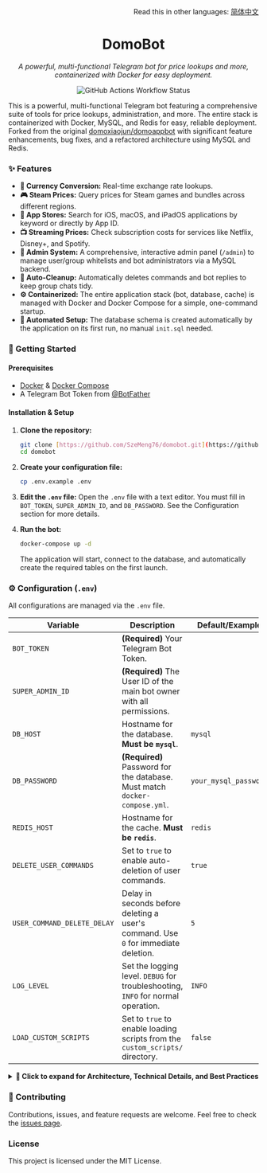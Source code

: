 <div align="right">

Read this in other languages: [简体中文](./README.zh-CN.md)

</div>

<div align="center">

# DomoBot
*A powerful, multi-functional Telegram bot for price lookups and more, containerized with Docker for easy deployment.*

</div>

<p align="center">
  <img src="https://github.com/SzeMeng76/domobot/actions/workflows/docker-publish.yml/badge.svg" alt="GitHub Actions Workflow Status" />
</p>

This is a powerful, multi-functional Telegram bot featuring a comprehensive suite of tools for price lookups, administration, and more. The entire stack is containerized with Docker, MySQL, and Redis for easy, reliable deployment. Forked from the original [domoxiaojun/domoappbot](https://github.com/domoxiaojun/domoappbot) with significant feature enhancements, bug fixes, and a refactored architecture using MySQL and Redis.

### ✨ Features

-   **💱 Currency Conversion:** Real-time exchange rate lookups.
-   **🎮 Steam Prices:** Query prices for Steam games and bundles across different regions.
-   **📱 App Stores:** Search for iOS, macOS, and iPadOS applications by keyword or directly by App ID.
-   **📺 Streaming Prices:** Check subscription costs for services like Netflix, Disney+, and Spotify.
-   **🔐 Admin System:** A comprehensive, interactive admin panel (`/admin`) to manage user/group whitelists and bot administrators via a MySQL backend.
-   **🧹 Auto-Cleanup:** Automatically deletes commands and bot replies to keep group chats tidy.
-   **⚙️ Containerized:** The entire application stack (bot, database, cache) is managed with Docker and Docker Compose for a simple, one-command startup.
-   **🚀 Automated Setup:** The database schema is created automatically by the application on its first run, no manual `init.sql` needed.

### 🚀 Getting Started

#### Prerequisites
-   [Docker](https://docs.docker.com/get-docker/) & [Docker Compose](https://docs.docker.com/compose/install/)
-   A Telegram Bot Token from [@BotFather](https://t.me/BotFather)

#### Installation & Setup
1.  **Clone the repository:**
    ```bash
    git clone [https://github.com/SzeMeng76/domobot.git](https://github.com/SzeMeng76/domobot.git)
    cd domobot
    ```

2.  **Create your configuration file:**
    ```bash
    cp .env.example .env
    ```

3.  **Edit the `.env` file:**
    Open the `.env` file with a text editor. You must fill in `BOT_TOKEN`, `SUPER_ADMIN_ID`, and `DB_PASSWORD`. See the Configuration section for more details.

4.  **Run the bot:**
    ```bash
    docker-compose up -d
    ```
    The application will start, connect to the database, and automatically create the required tables on the first launch.

### ⚙️ Configuration (`.env`)

All configurations are managed via the `.env` file.

| Variable                    | Description                                                                 | Default/Example         |
| --------------------------- | --------------------------------------------------------------------------- | ----------------------- |
| `BOT_TOKEN`                 | **(Required)** Your Telegram Bot Token.                                     |                         |
| `SUPER_ADMIN_ID`            | **(Required)** The User ID of the main bot owner with all permissions.      |                         |
| `DB_HOST`                   | Hostname for the database. **Must be `mysql`**.                             | `mysql`                 |
| `DB_PASSWORD`               | **(Required)** Password for the database. Must match `docker-compose.yml`.  | `your_mysql_password`   |
| `REDIS_HOST`                | Hostname for the cache. **Must be `redis`**.                                | `redis`                 |
| `DELETE_USER_COMMANDS`      | Set to `true` to enable auto-deletion of user commands.                       | `true`                  |
| `USER_COMMAND_DELETE_DELAY` | Delay in seconds before deleting a user's command. Use `0` for immediate deletion. | `5`                     |
| `LOG_LEVEL`                 | Set the logging level. `DEBUG` for troubleshooting, `INFO` for normal operation. | `INFO`                  |
| `LOAD_CUSTOM_SCRIPTS`       | Set to `true` to enable loading scripts from the `custom_scripts/` directory. | `false`                 |

<details>
<summary><b>📖 Click to expand for Architecture, Technical Details, and Best Practices</b></summary>

### 🛠️ Architecture Overview

#### Core Components
1.  **Main Application** (`main.py`): Handles async initialization, dependency injection, and lifecycle management.
2.  **Command Modules** (`commands/`): Each service (Steam, App Store, etc.) has its own module. Commands are registered via a factory pattern with permission control.
3.  **Utility Modules** (`utils/`):
    -   `config_manager.py`: Manages configuration from the `.env` file and `BotConfig` class.
    -   `redis_cache_manager.py`: Handles all caching operations with Redis.
    -   `mysql_user_manager.py`: Manages all database interactions for users and permissions.
    -   `task_scheduler.py`: Schedules recurring background tasks.
    -   `permissions.py`: Decorator-based permission checking system.
4.  **Data Storage:**
    -   **Redis:** Caching of API responses and scheduling of message deletion tasks.
    -   **MySQL:** Persistent storage for user data, permissions, and whitelists.

#### Database Schema
The schema is defined and initialized automatically from the application code. The main tables are: `users`, `admin_permissions`, `super_admins`, `user_whitelist`, `group_whitelist`, `admin_logs`, and `command_stats`. The schema definition can be found in the `database/init.sql` file for reference.

#### Permissions System
The project uses a tiered permission system, managed directly via asynchronous MySQL queries.
1.  **Super Admin:** Defined by `SUPER_ADMIN_ID` in the `.env` file.
2.  **Admin:** Stored in the `admin_permissions` table in MySQL.
3.  **Whitelisted User:** Required for private chats or group chats.

### ⚡ Performance Optimizations
-   **Caching:** Redis is used for high-frequency data to reduce API calls.
-   **Task Scheduling:** Background tasks like message deletion are handled by a Redis-based scheduler.
-   **Connection Pooling:** Both MySQL and Redis connections use pooling to efficiently manage connections.

</details>

### 🤝 Contributing

Contributions, issues, and feature requests are welcome. Feel free to check the [issues page](https://github.com/SzeMeng76/domobot/issues).

### License
This project is licensed under the MIT License.
